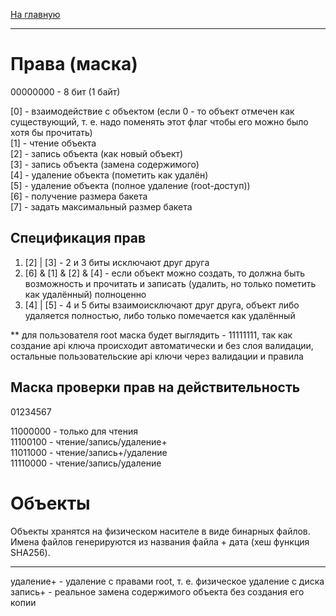 <a href="../readme.md">На главную</a><br/>
<hr/>

# Права (маска)

00000000 - 8 бит (1 байт)

[0] - взаимодействие с объектом (если 0 - то объект отмечен как существующий, т. е. надо поменять этот флаг чтобы его
можно было хотя бы прочитать)<br/>
[1] - чтение объекта<br/>
[2] - запись объекта (как новый объект)<br/>
[3] - запись объекта (замена содержимого)<br/>
[4] - удаление объекта (пометить как удалён)<br/>
[5] - удаление объекта (полное удаление (root-доступ))<br/>
[6] - получение размера бакета<br/>
[7] - задать максимальный размер бакета<br/>

## Спецификация прав

1. [2] | [3] - 2 и 3 биты исключают друг друга
2. [6] & [1] & [2] & [4] - если объект можно создать, то должна быть возможность и прочитать и записать (удалить, но
   только пометить как удалённый) полноценно
3. [4] | [5] - 4 и 5 биты взаимоисключают друг друга, объект либо удаляется полностью, либо только помечается как
   удалённый

** для пользователя root маска будет выглядить - 11111111, так как создание api ключа происходит автоматически и без
слоя валидации, остальные пользовательские api ключи через валидации и правила

## Маска проверки прав на действительность

01234567

11000000 - только для чтения<br/>
11100100 - чтение/запись/удаление+<br/>
11011000 - чтение/запись+/удаление<br/>
11110000 - чтение/запись/удаление<br/>

# Объекты

Объекты хранятся на физическом насителе в виде бинарных файлов. Имена файлов генерируются из названия файла + дата (хеш
функция SHA256).

<hr/>
удаление+ - удаление с правами root, т. е. физическое удаление с диска
запись+ - реальное замена содержимого объекта без создания его копии  